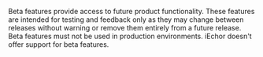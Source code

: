 Beta features provide access to future product functionality.
These features are intended for testing and feedback only as they may change
between releases without warning or remove them entirely from a future
release. Beta features must not be used in production environments.
iEchor doesn't offer support for beta features.